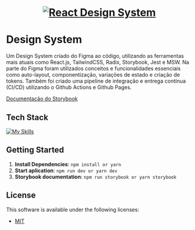 <h1 align="center">
    <a href="src/assets/tela.gif"><img src="src/assets/tela.gif" alt="React Design System" border="0"></a>
</h1>

# Design System

Um Design System criado do Figma ao código, utilizando as ferramentas mais atuais como React.js, TailwindCSS, Radix, Storybook, Jest e MSW. Na parte do Figma foram utilizados conceitos e funcionalidades essenciais como auto-layout, componentização, variações de estado e criação de tokens. Também foi criado uma pipeline de integração e entrega contínua (CI/CD) utilizando o Github Actions e Github Pages.

[Documentação do Storybook](https://d0ugui.github.io/react-system-design/)

## Tech Stack

[![My Skills](https://skillicons.dev/icons?i=react,typescript,vite,tailwind,githubactions,jest)](https://skillicons.dev)

## Getting Started

1. **Install Dependencies**: `npm install or yarn`
2. **Start aplication**: `npm run dev or yarn dev`
3. **Storybook documentation**: `npm run storybook or yarn storybook`

## License

This software is available under the following licenses:

- [MIT](https://rem.mit-license.org)
